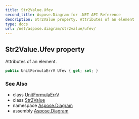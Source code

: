 ```yaml
---
title: Str2Value.Ufev
second_title: Aspose.Diagram for .NET API Reference
description: Str2Value property. Attributes of an element
type: docs
url: /net/aspose.diagram/str2value/ufev/
---
```

## Str2Value.Ufev property

Attributes of an element.

```csharp
public UnitFormulaErrV Ufev { get; set; }
```

### See Also

* class [UnitFormulaErrV](../../unitformulaerrv/)
* class [Str2Value](../)
* namespace [Aspose.Diagram](../../str2value/)
* assembly [Aspose.Diagram](../../../)


